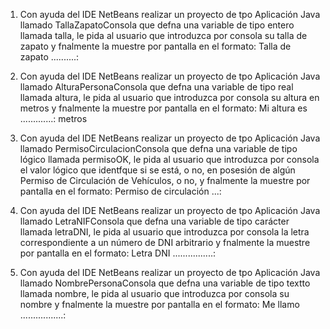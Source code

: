 1. Con ayuda del IDE NetBeans realizar un proyecto de tpo Aplicación Java llamado
TallaZapatoConsola que defna una variable de tipo entero llamada talla, le pida al usuario
que introduzca por consola su talla de zapato y fnalmente la muestre por pantalla en el
formato:
Talla de zapato ..........: <talla>

2. Con ayuda del IDE NetBeans realizar un proyecto de tpo Aplicación Java llamado
AlturaPersonaConsola que defna una variable de tipo real llamada altura, le pida al
usuario que introduzca por consola su altura en metros y fnalmente la muestre por
pantalla en el formato:
Mi altura es .............: <altura> metros

3. Con ayuda del IDE NetBeans realizar un proyecto de tpo Aplicación Java llamado
PermisoCirculacionConsola que defna una variable de tipo lógico llamada permisoOK, le
pida al usuario que introduzca por consola el valor lógico que identfque si se está, o no, en
posesión de algún Permiso de Circulación de Vehículos, o no, y fnalmente la muestre por
pantalla en el formato:
Permiso de circulación ...: <estado>

4. Con ayuda del IDE NetBeans realizar un proyecto de tpo Aplicación Java llamado
LetraNIFConsola que defna una variable de tipo carácter llamada letraDNI, le pida al
usuario que introduzca por consola la letra correspondiente a un número de DNI arbitrario
y fnalmente la muestre por pantalla en el formato:
Letra DNI ................: <letra>

5. Con ayuda del IDE NetBeans realizar un proyecto de tpo Aplicación Java llamado
NombrePersonaConsola que defna una variable de tipo textto llamada nombre, le pida al
usuario que introduzca por consola su nombre y fnalmente la muestre por pantalla en el
formato:
Me llamo .................: <nombre>

